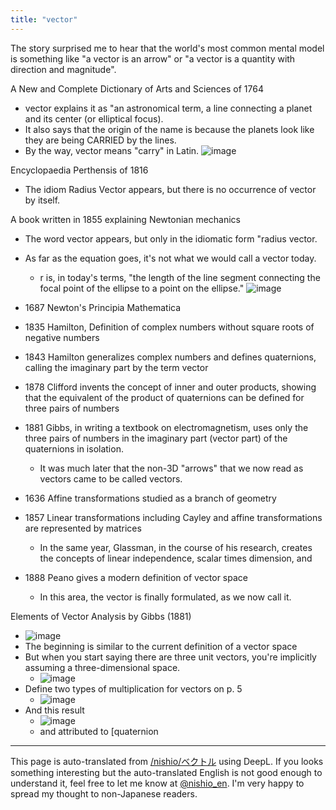 ```yaml
---
title: "vector"
---
```


The story surprised me to hear that the world's most common mental model is something like "a vector is an arrow" or "a vector is a quantity with direction and magnitude".


A New and Complete Dictionary of Arts and Sciences of 1764
- vector explains it as "an astronomical term, a line connecting a planet and its center (or elliptical focus).
- It also says that the origin of the name is because the planets look like they are being CARRIED by the lines.
- By the way, vector means "carry" in Latin.
![image](http://gyazo.com/7d3e1f537d091d5add09d900ab04bab2/thumb/1000)

Encyclopaedia Perthensis of 1816
- The idiom Radius Vector appears, but there is no occurrence of vector by itself.

A book written in 1855 explaining Newtonian mechanics
- The word vector appears, but only in the idiomatic form "radius vector.
- As far as the equation goes, it's not what we would call a vector today.
    - r is, in today's terms, "the length of the line segment connecting the focal point of the ellipse to a point on the ellipse."
![image](http://gyazo.com/dd77e478a5d85e864a5650d91af73bd7/thumb/1000)

- 1687 Newton's Principia Mathematica
- 1835 Hamilton, Definition of complex numbers without square roots of negative numbers
- 1843 Hamilton generalizes complex numbers and defines quaternions, calling the imaginary part by the term vector
- 1878 Clifford invents the concept of inner and outer products, showing that the equivalent of the product of quaternions can be defined for three pairs of numbers
- 1881 Gibbs, in writing a textbook on electromagnetism, uses only the three pairs of numbers in the imaginary part (vector part) of the quaternions in isolation.
    - It was much later that the non-3D "arrows" that we now read as vectors came to be called vectors.
- 1636 Affine transformations studied as a branch of geometry
- 1857 Linear transformations including Cayley and affine transformations are represented by matrices
    - In the same year, Glassman, in the course of his research, creates the concepts of linear independence, scalar times dimension, and
- 1888 Peano gives a modern definition of vector space
    - In this area, the vector is finally formulated, as we now call it.

Elements of Vector Analysis by Gibbs (1881)
- ![image](https://gyazo.com/20ef5347adc43921d21c7440fa325544/thumb/1000)
- The beginning is similar to the current definition of a vector space
- But when you start saying there are three unit vectors, you're implicitly assuming a three-dimensional space.
    - ![image](https://gyazo.com/d84d0852eaf8956b27790e51e5742802/thumb/1000)
- Define two types of multiplication for vectors on p. 5
    - ![image](https://gyazo.com/da7744c6707dfc4542f2d44877fa7df3/thumb/1000)
- And this result
    - ![image](https://gyazo.com/79af5c3758a1c5c236b81ad83df58769/thumb/1000)
    - and attributed to [quaternion

---
This page is auto-translated from [/nishio/ベクトル](https://scrapbox.io/nishio/ベクトル) using DeepL. If you looks something interesting but the auto-translated English is not good enough to understand it, feel free to let me know at [@nishio_en](https://twitter.com/nishio_en). I'm very happy to spread my thought to non-Japanese readers.